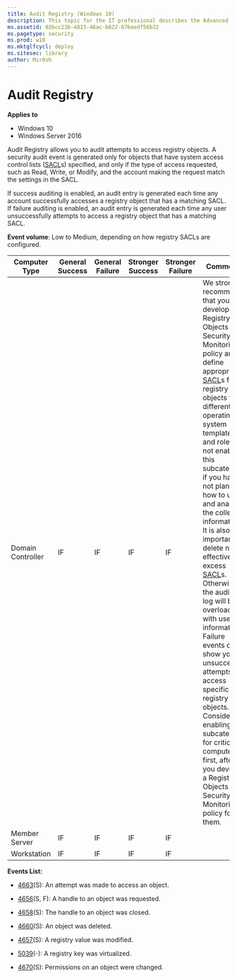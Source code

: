 ```yaml
---
title: Audit Registry (Windows 10)
description: This topic for the IT professional describes the Advanced Security Audit policy setting, Audit Registry, which determines whether the operating system generates audit events when users attempt to access registry objects.
ms.assetid: 02bcc23b-4823-46ac-b822-67beedf56b32
ms.pagetype: security
ms.prod: w10
ms.mktglfcycl: deploy
ms.sitesec: library
author: Mir0sh
---
```


# Audit Registry

**Applies to**
-   Windows 10
-   Windows Server 2016


Audit Registry allows you to audit attempts to access registry objects. A security audit event is generated only for objects that have system access control lists ([SACL](https://msdn.microsoft.com/en-us/library/windows/desktop/aa374872(v=vs.85).aspx)s) specified, and only if the type of access requested, such as Read, Write, or Modify, and the account making the request match the settings in the SACL.

If success auditing is enabled, an audit entry is generated each time any account successfully accesses a registry object that has a matching SACL. If failure auditing is enabled, an audit entry is generated each time any user unsuccessfully attempts to access a registry object that has a matching SACL.

**Event volume**: Low to Medium, depending on how registry SACLs are configured.

| Computer Type     | General Success | General Failure | Stronger Success | Stronger Failure | Comments                                                                                                                                                                                                                                                                                                                                                                                                                                                                                                                                                                                                                                                                                                                                                                                                                                                          |
|-------------------|-----------------|-----------------|------------------|------------------|-------------------------------------------------------------------------------------------------------------------------------------------------------------------------------------------------------------------------------------------------------------------------------------------------------------------------------------------------------------------------------------------------------------------------------------------------------------------------------------------------------------------------------------------------------------------------------------------------------------------------------------------------------------------------------------------------------------------------------------------------------------------------------------------------------------------------------------------------------------------|
| Domain Controller | IF              | IF              | IF               | IF               | We strongly recommend that you develop a Registry Objects Security Monitoring policy and define appropriate [SACL](https://msdn.microsoft.com/en-us/library/windows/desktop/aa374872(v=vs.85).aspx)s for registry objects for different operating system templates and roles. Do not enable this subcategory if you have not planned how to use and analyze the collected information. It is also important to delete non-effective, excess [SACL](https://msdn.microsoft.com/en-us/library/windows/desktop/aa374872(v=vs.85).aspx)s. Otherwise the auditing log will be overloaded with useless information.<br>Failure events can show you unsuccessful attempts to access specific registry objects.<br>Consider enabling this subcategory for critical computers first, after you develop a Registry Objects Security Monitoring policy for them. |
| Member Server     | IF              | IF              | IF               | IF               |                                                                                                                                                                                                                                                                                                                                                                                                                                                                                                                                                                                                                                                                                                                                                                                                                                                                   |
| Workstation       | IF              | IF              | IF               | IF               |                                                                                                                                                                                                                                                                                                                                                                                                                                                                                                                                                                                                                                                                                                                                                                                                                                                                   |

**Events List:**

-   [4663](event-4663.md)(S): An attempt was made to access an object.

-   [4656](event-4656.md)(S, F): A handle to an object was requested.

-   [4658](event-4658.md)(S): The handle to an object was closed.

-   [4660](event-4660.md)(S): An object was deleted.

-   [4657](event-4657.md)(S): A registry value was modified.

-   [5039](event-5039.md)(-): A registry key was virtualized.

-   [4670](event-4670.md)(S): Permissions on an object were changed.

